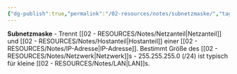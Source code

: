 ```yaml
---
{"dg-publish":true,"permalink":"/02-resources/notes/subnetzmaske/","tags":["informatik/netzwerk/adressierung/trennung","informatik/netzwerk/aufteilung"],"noteIcon":"","updated":"2025-09-10T16:35:37.937+02:00"}
---
```



**Subnetzmaske** - Trennt [[02 - RESOURCES/Notes/Netzanteil\|Netzanteil]] und [[02 - RESOURCES/Notes/Hostanteil\|Hostanteil]] einer [[02 - RESOURCES/Notes/IP-Adresse\|IP-Adresse]].
Bestimmt Größe des [[02 - RESOURCES/Notes/Netzwerk\|Netzwerk]]s - 255.255.255.0 (/24) ist typisch für kleine [[02 - RESOURCES/Notes/LAN\|LAN]]s.